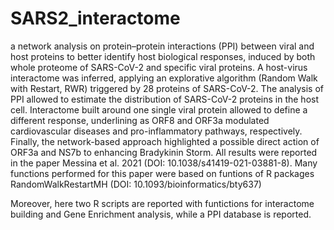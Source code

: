 # SARS2_interactome

a network analysis on protein–protein interactions (PPI) between viral and host proteins to better identify host biological responses, induced by both whole proteome of SARS-CoV-2 and specific viral proteins. A host-virus interactome was inferred, applying an explorative algorithm (Random Walk with Restart, RWR) triggered by 28 proteins of SARS-CoV-2. The analysis of PPI allowed to estimate the distribution of SARS-CoV-2 proteins in the host cell. Interactome built around one single viral protein allowed to define a different response, underlining as ORF8 and ORF3a modulated cardiovascular diseases and pro-inflammatory pathways, respectively. Finally, the network-based approach highlighted a possible direct action of ORF3a and NS7b to enhancing Bradykinin Storm. All results were reported in the paper Messina et al. 2021 (DOI: 10.1038/s41419-021-03881-8).
Many functions performed for this paper were based on funtions of R packages RandomWalkRestartMH (DOI: 10.1093/bioinformatics/bty637)  

Moreover, here two R scripts are reported with funtictions for interactome building and Gene Enrichment analysis, while a PPI database is reported.  
